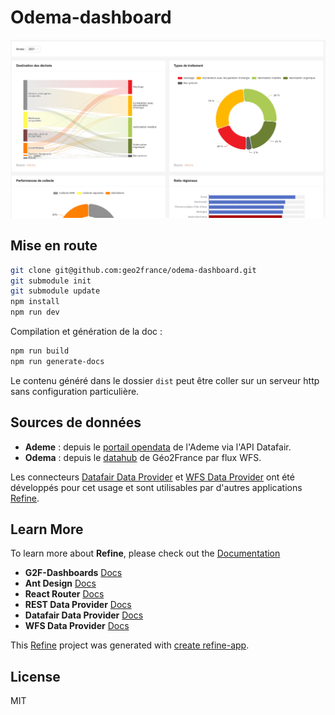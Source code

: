 # Odema-dashboard

![](screenshot1.png)

## Mise en route

```bash
git clone git@github.com:geo2france/odema-dashboard.git
git submodule init
git submodule update
npm install
npm run dev
```

Compilation et génération de la doc : 
```bash
npm run build
npm run generate-docs
```


Le contenu généré dans le dossier `dist` peut être coller sur un serveur http sans configuration particulière.


## Sources de données

- **Ademe** : depuis le [portail opendata](https://data.ademe.fr/) de l'Ademe via l'API Datafair.
- **Odema** : depuis le [datahub](https://www.geo2france.fr/datahub/search?q=odema) de Géo2France par flux WFS.

Les connecteurs [Datafair Data Provider](https://github.com/geo2france/refine-datafair) et [WFS Data Provider](https://github.com/geo2france/refine-wfs) ont été développés pour cet usage et sont utilisables par d'autres applications [Refine](https://github.com/refinedev/refine).



## Learn More

To learn more about **Refine**, please check out the [Documentation](https://refine.dev/docs)

- **G2F-Dashboards** [Docs](https://github.com/geo2france/g2f-dashboard)
- **Ant Design** [Docs](https://refine.dev/docs/ui-frameworks/antd/tutorial/)
- **React Router** [Docs](https://refine.dev/docs/core/providers/router-provider/)
- **REST Data Provider** [Docs](https://refine.dev/docs/core/providers/data-provider/#overview)
- **Datafair Data Provider** [Docs](https://github.com/geo2france/refine-datafair)
- **WFS Data Provider** [Docs](https://github.com/geo2france/refine-wfs)

This [Refine](https://github.com/refinedev/refine) project was generated with [create refine-app](https://github.com/refinedev/refine/tree/master/packages/create-refine-app).


## License

MIT
